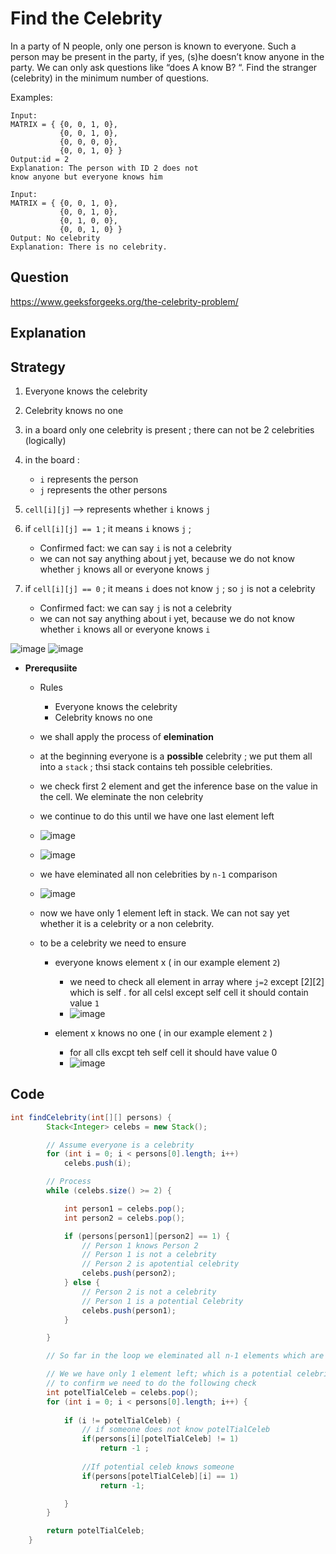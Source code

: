 # Find the Celebrity

In a party of N people, only one person is known to everyone. Such a person may be present in the party, if yes, (s)he doesn’t know anyone in the party. We can only ask questions like “does A know B? “. Find the stranger (celebrity) in the minimum number of questions.

Examples:  
````
Input:
MATRIX = { {0, 0, 1, 0},
           {0, 0, 1, 0},
           {0, 0, 0, 0},
           {0, 0, 1, 0} }
Output:id = 2
Explanation: The person with ID 2 does not 
know anyone but everyone knows him
````
````
Input:
MATRIX = { {0, 0, 1, 0},
           {0, 0, 1, 0},
           {0, 1, 0, 0},
           {0, 0, 1, 0} }
Output: No celebrity
Explanation: There is no celebrity.
````
## Question 
https://www.geeksforgeeks.org/the-celebrity-problem/ 


## Explanation 

## Strategy
1. Everyone knows the celebrity 
2. Celebrity knows no one 
3. in a board only one celebrity is present ; there can not be 2 celebrities (logically)

4. in the board : 
   -  `i` represents the person 
   -  `j` represents the other persons 

5. `cell[i][j]` --> represents whether `i` knows `j`
6. if  `cell[i][j] == 1` ; it means `i` knows `j` ;  
   - Confirmed fact: we can say  `i` is not a celebrity 
   - we can not say anything about  j yet, because we do not know whether `j` knows all or everyone knows `j`
8. if  `cell[i][j] == 0` ; it means `i` does not know `j` ; so `j` is not a celebrity  
   - Confirmed fact: we can say  `j` is not a celebrity 
   - we can not say anything about  i yet, because we do not know whether `i` knows all or everyone knows `i`

![image](https://user-images.githubusercontent.com/8110582/172686304-97ed126a-2e72-440d-a211-3d5e67288f1d.png)
![image](https://user-images.githubusercontent.com/8110582/172685829-22ef4afb-1bce-4264-9fdb-e6eb445cda25.png)



- **Prerequsiite** 
  - Rules
     - Everyone knows the celebrity 
     - Celebrity knows no one 
  - we shall apply the process of **elemination** 
  - at the beginning everyone is a **possible** celebrity ; we put them all into a `stack` ; thsi stack contains teh possible celebrities.
  - we check first 2 element and get the inference   base on the value in the cell. We eleminate the non celebrity 
  - we continue to do this until we have one last element left 
  - ![image](https://user-images.githubusercontent.com/8110582/172687764-75cd8b45-3262-4995-a49f-223c5faa9a1a.png)
  - ![image](https://user-images.githubusercontent.com/8110582/172687862-8e6c020e-ddff-4a08-98c4-f81946c87720.png)

  - we have eleminated all non celebrities by `n-1` comparison
  - ![image](https://user-images.githubusercontent.com/8110582/172688509-6ba8ee40-2644-4b14-8066-6b8baa0c0119.png)

  - now we have only 1 element left in stack. We can not say yet whether it is a celebrity or a non celebrity. 
  - to be a celebrity we need to ensure
     - everyone knows element x ( in our example element `2`) 
       - we need to check all element in array where `j=2` except [2][2] which is self . for all celsl except self cell it should contain value `1`
       - ![image](https://user-images.githubusercontent.com/8110582/172689215-c889e9ed-d3fe-4901-b8e1-780df413eba7.png)

     - element x knows no one ( in our example element `2` ) 
       - for all clls excpt teh self cell it should have value 0  
       - ![image](https://user-images.githubusercontent.com/8110582/172689433-71cb2b57-e659-43fb-9d8c-0b414588342c.png)

## Code
````java
int findCelebrity(int[][] persons) {
		Stack<Integer> celebs = new Stack();

		// Assume everyone is a celebrity
		for (int i = 0; i < persons[0].length; i++)
			celebs.push(i);

		// Process
		while (celebs.size() >= 2) {

			int person1 = celebs.pop();
			int person2 = celebs.pop();

			if (persons[person1][person2] == 1) {
				// Person 1 knows Person 2
				// Person 1 is not a celebrity
				// Person 2 is apotential celebrity
				celebs.push(person2);
			} else {
				// Person 2 is not a celebrity
				// Person 1 is a potential Celebrity
				celebs.push(person1);
			}

		}

		// So far in the loop we eleminated all n-1 elements which are not a celebrity

		// We we have only 1 element left; which is a potential celebrity
		// to confirm we need to do the following check
		int potelTialCeleb = celebs.pop();
		for (int i = 0; i < persons[0].length; i++) {
			
			if (i != potelTialCeleb) {
				// if someone does not know potelTialCeleb
				if(persons[i][potelTialCeleb] != 1)
					return -1 ;
				
				//If potential celeb knows someone 
				if(persons[potelTialCeleb][i] == 1)
					return -1;

			}
		}

		return potelTialCeleb;
	}
````                                                            
